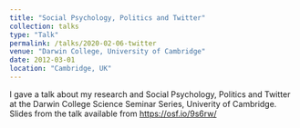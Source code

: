```yaml
---
title: "Social Psychology, Politics and Twitter"
collection: talks
type: "Talk"
permalink: /talks/2020-02-06-twitter
venue: "Darwin College, University of Cambridge"
date: 2012-03-01
location: "Cambridge, UK"
---
```

I gave a talk about my research and Social Psychology, Politics and Twitter at the Darwin College Science Seminar Series, Univerity of Cambridge. 
Slides from the talk available from https://osf.io/9s6rw/
